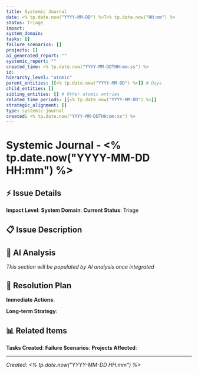 ```yaml
---
title: Systemic Journal
date: <% tp.date.now("YYYY-MM-DD") %>T<% tp.date.now("HH:mm") %>
status: Triage
impact: 
system_domain: 
tasks: []
failure_scenarios: []
projects: []
ai_generated_report: ""
systemic_report: ""
created_time: <% tp.date.now("YYYY-MM-DDTHH:mm:ss") %>
id: 
hierarchy_level: "atomic"
parent_entities: [[<% tp.date.now("YYYY-MM-DD") %>]] # Days
child_entities: []
sibling_entities: [] # Other atomic entries
related_time_periods: [[<% tp.date.now("YYYY-MM-DD") %>]]
strategic_alignment: []
type: systemic-journal
created: <% tp.date.now("YYYY-MM-DDTHH:mm:ss") %>
---
```


# Systemic Journal - <% tp.date.now("YYYY-MM-DD HH:mm") %>

## ⚡ Issue Details

**Impact Level**: 
**System Domain**: 
**Current Status**: Triage

## 📋 Issue Description

## 🤖 AI Analysis

*This section will be populated by AI analysis once integrated*

## 🎯 Resolution Plan

**Immediate Actions**: 

**Long-term Strategy**: 

## 📊 Related Items

**Tasks Created**: 
**Failure Scenarios**: 
**Projects Affected**: 

---

*Created: <% tp.date.now("YYYY-MM-DD HH:mm") %>*
